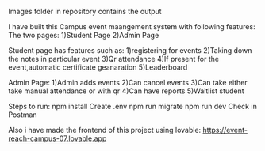 ﻿Images folder in repository contains the output

I have built this Campus event maangement system with following features:
The two pages:
1)Student Page
2)Admin Page

Student page has features such as:
1)registering for events
2)Taking down the notes in particular event
3)Qr attendance
4)If present for the event,automatic certificate geanaration
5)Leaderboard

Admin Page:
1)Admin adds events
2)Can cancel events
3)Can take either take manual attendance or with qr
4)Can have reports
5)Waitlist student 

Steps to run:
npm install
Create .env
npm run migrate
npm run dev
Check in Postman


Also i have made the frontend of this project using lovable: https://event-reach-campus-07.lovable.app

